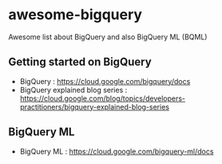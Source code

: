 # awesome-bigquery
Awesome list about BigQuery and also BigQuery ML (BQML)

## Getting started on BigQuery
* BigQuery : https://cloud.google.com/bigquery/docs
* BigQuery explained blog series : https://cloud.google.com/blog/topics/developers-practitioners/bigquery-explained-blog-series

## BigQuery ML
* BigQuery ML : https://cloud.google.com/bigquery-ml/docs
